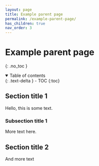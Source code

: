 ```yaml
---
layout: page
title: Example parent page
permalink: /example-parent-page/
has_children: true
nav_order: 3
---
```

# Example parent page
{: .no_toc }

<details open markdown="block">
  <summary>
    Table of contents
  </summary>
  {: .text-delta }
- TOC
{:toc}
</details>

## Section title 1
Hello, this is some text. 

### Subsection title 1
More text here. 

## Section title 2
And more text